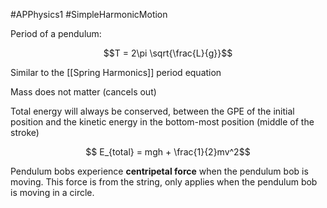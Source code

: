 #APPhysics1 #SimpleHarmonicMotion

Period of a pendulum: 

$$T = 2\pi \sqrt{\frac{L}{g}}$$

Similar to the [[Spring Harmonics]] period equation

Mass does not matter (cancels out)

Total energy will always be conserved, between the GPE of the initial position and the kinetic energy in the bottom-most position (middle of the stroke)

$$ E_{total} = mgh + \frac{1}{2}mv^2$$

Pendulum bobs experience **centripetal force** when the pendulum bob is moving. This force is from the string, only applies when the pendulum bob is moving in a circle. 


